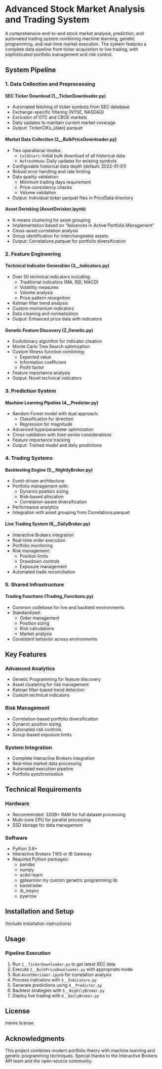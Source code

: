 # Advanced Stock Market Analysis and Trading System

A comprehensive end-to-end stock market analysis, prediction, and automated trading system combining machine learning, genetic programming, and real-time market execution. The system features a complete data pipeline from ticker acquisition to live trading, with sophisticated portfolio management and risk control.

## System Pipeline

### 1. Data Collection and Preprocessing

#### SEC Ticker Download (1__TickerDownloader.py)
- Automated fetching of ticker symbols from SEC database
- Exchange-specific filtering (NYSE, NASDAQ)
- Exclusion of OTC and CBOE markets
- Daily updates to maintain current market coverage
- Output: TickerCIKs_{date}.parquet

#### Market Data Collection (2__BulkPriceDownloader.py)
- Two operational modes:
  - `ColdStart`: Initial bulk download of all historical data
  - `RefreshMode`: Daily updates for existing symbols
- Configurable historical data depth (default: 2022-01-01)
- Robust error handling and rate limiting
- Data quality validation:
  - Minimum trading days requirement
  - Price consistency checks
  - Volume validation
- Output: Individual ticker parquet files in PriceData directory

#### Asset Derisking (AssetDerisker.ipynb)
- K-means clustering for asset grouping
- Implementation based on "Advances in Active Portfolio Management"
- Cross-asset correlation analysis
- Group identification for interchangeable assets
- Output: Correlations.parquet for portfolio diversification

### 2. Feature Engineering

#### Technical Indicator Generation (3__Indicators.py)
- Over 50 technical indicators including:
  - Traditional indicators (MA, RSI, MACD)
  - Volatility measures
  - Volume analysis
  - Price pattern recognition
- Kalman filter trend analysis
- Custom momentum indicators
- Data cleaning and normalization
- Output: Enhanced price data with indicators

#### Genetic Feature Discovery (Z_Genetic.py)
- Evolutionary algorithm for indicator creation
- Monte Carlo Tree Search optimization
- Custom fitness function combining:
  - Expected value
  - Information coefficient
  - Profit factor
- Feature importance analysis
- Output: Novel technical indicators

### 3. Prediction System

#### Machine Learning Pipeline (4__Predictor.py)
- Random Forest model with dual approach:
  - Classification for direction
  - Regression for magnitude
- Advanced hyperparameter optimization
- Cross-validation with time-series considerations
- Feature importance tracking
- Output: Trained model and daily predictions

### 4. Trading Systems

#### Backtesting Engine (5__NightlyBroker.py)
- Event-driven architecture
- Portfolio management with:
  - Dynamic position sizing
  - Risk-based allocation
  - Correlation-aware diversification
- Performance analytics
- Integration with asset grouping from Correlations.parquet

#### Live Trading System (6__DailyBroker.py)
- Interactive Brokers integration
- Real-time order execution
- Portfolio monitoring
- Risk management:
  - Position limits
  - Drawdown controls
  - Exposure management
- Automated trade reconciliation

### 5. Shared Infrastructure

#### Trading Functions (Trading_Functions.py)
- Common codebase for live and backtest environments
- Standardized:
  - Order management
  - Position sizing
  - Risk calculations
  - Market analysis
- Consistent behavior across environments

## Key Features

### Advanced Analytics
- Genetic Programming for feature discovery
- Asset clustering for risk management
- Kalman filter-based trend detection
- Custom technical indicators

### Risk Management
- Correlation-based portfolio diversification
- Dynamic position sizing
- Automated risk controls
- Group-based exposure limits

### System Integration
- Complete Interactive Brokers integration
- Real-time market data processing
- Automated execution pipeline
- Portfolio synchronization

## Technical Requirements

### Hardware
- Recommended: 32GB+ RAM for full dataset processing
- Multi-core CPU for parallel processing
- SSD storage for data management

### Software
- Python 3.8+
- Interactive Brokers TWS or IB Gateway
- Required Python packages:
  - pandas
  - numpy
  - scikit-learn
  - gplearn/or my custom genetric programming lib
  - backtrader
  - ib_insync
  - pyarrow

## Installation and Setup

(Include installation instructions)

## Usage

### Pipeline Execution
1. Run `1__TickerDownloader.py` to get latest SEC data
2. Execute `2__BulkPriceDownloader.py` with appropriate mode
3. Run `AssetDerisker.ipynb` for correlation analysis
4. Process indicators with `3__Indicators.py`
5. Generate predictions using `4__Predictor.py`
6. Backtest strategies with `5__NightlyBroker.py`
7. Deploy live trading with `6__DailyBroker.py`



## License

meme license 

## Acknowledgments

This project combines modern portfolio theory with machine learning and genetic programming techniques. Special thanks to the Interactive Brokers API team and the open-source community.